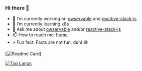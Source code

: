 ### Hi there 👋

- 🔭 I’m currently working on [owservable](https://owservable.github.io/owservable/) and [reactive-stack-js](https://github.com/reactive-stack-js)
- 🌱 I’m currently learning k8s
- 💬 Ask me about [owservable](https://owservable.github.io/owservable/) and/or [reactive-stack-js](https://github.com/reactive-stack-js)
- 📫 How to reach me: [home](http://stojadinovic.net/)
- ⚡ Fun fact: Facts are not fun, duh! 😄

[![Readme Card](https://github-readme-stats.vercel.app/api?username=cope&show_icons=true)]

[![Top Langs](https://github-readme-stats.vercel.app/api/top-langs/?username=cope&langs_count=8)](https://github.com/cope)
